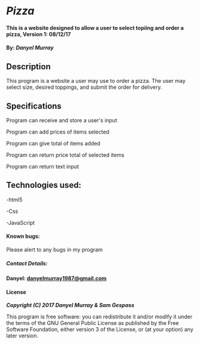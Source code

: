 # _Pizza_

#### This is a website designed to allow a user to select topiing and order a pizza, Version 1: 08/12/17

#### By: _**Danyel Murray**_


## Description

This program is a website a user may use to order a pizza. The user may select size, desired toppings, and submit the order for delivery.



## Specifications

Program can receive and store a user's input

Program can add prices of items selected

Program can give total of items added

Program can return price total of selected items

Program can return text input



## Technologies used:

-html5

-Css

-JavaScript



#### Known bugs:

Please alert to any bugs in my program

##### **Contact Details:**

**Danyel: danyelmurray1987@gmail.com**

#### License

_**Copyright (C) 2017 Danyel Murray & Sam Gespass**_

This program is free software: you can redistribute it and/or modify it under the terms of the GNU General Public License as published by the Free Software Foundation, either version 3 of the License, or (at your option) any later version.
